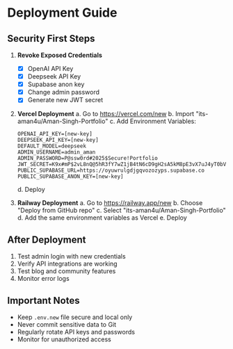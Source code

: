 # Deployment Guide

## Security First Steps
1. **Revoke Exposed Credentials**
   - [X] OpenAI API Key
   - [X] Deepseek API Key
   - [X] Supabase anon key
   - [X] Change admin password
   - [X] Generate new JWT secret

2. **Vercel Deployment**
   a. Go to https://vercel.com/new
   b. Import "its-aman4u/Aman-Singh-Portfolio"
   c. Add Environment Variables:
      ```
      OPENAI_API_KEY=[new-key]
      DEEPSEEK_API_KEY=[new-key]
      DEFAULT_MODEL=deepseek
      ADMIN_USERNAME=admin_aman
      ADMIN_PASSWORD=P@ssw0rd#2025$Secure!Portfolio
      JWT_SECRET=K9x#mP$2vL8nQ@5hR3fY7wZ1jB4tN6cD9gH2sA5kM8pE3vX7uJ4yT0bV1nC
      PUBLIC_SUPABASE_URL=https://oyuwrulgdjgqvozozyps.supabase.co
      PUBLIC_SUPABASE_ANON_KEY=[new-key]
      ```
   d. Deploy

3. **Railway Deployment**
   a. Go to https://railway.app/new
   b. Choose "Deploy from GitHub repo"
   c. Select "its-aman4u/Aman-Singh-Portfolio"
   d. Add the same environment variables as Vercel
   e. Deploy

## After Deployment
1. Test admin login with new credentials
2. Verify API integrations are working
3. Test blog and community features
4. Monitor error logs

## Important Notes
- Keep `.env.new` file secure and local only
- Never commit sensitive data to Git
- Regularly rotate API keys and passwords
- Monitor for unauthorized access

